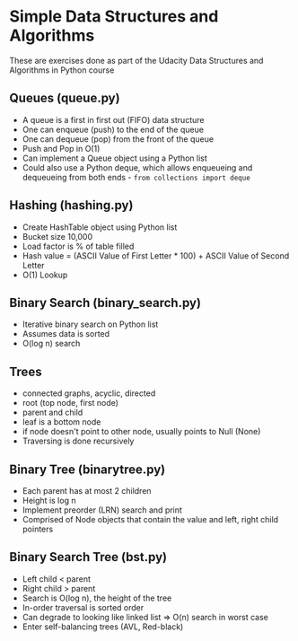 # Simple Data Structures and Algorithms
These are exercises done as part of the Udacity Data Structures and Algorithms in Python course

## Queues (queue.py)
* A queue is a first in first out (FIFO) data structure
* One can enqueue (push) to the end of the queue
* One can dequeue (pop) from the front of the queue
* Push and Pop in O(1)
* Can implement a Queue object using a Python list
* Could also use a Python deque, which allows enqueueing and dequeueing from both ends - `from collections import deque`

## Hashing (hashing.py)
* Create HashTable object using Python list
* Bucket size 10,000
* Load factor is % of table filled
* Hash value = (ASCII Value of First Letter * 100) + ASCII Value of Second Letter
* O(1) Lookup

## Binary Search (binary_search.py)
* Iterative binary search on Python list
* Assumes data is sorted
* O(log n) search

## Trees
* connected graphs, acyclic, directed
* root (top node, first node)
* parent and child
* leaf is a bottom node
* if node doesn't point to other node, usually points to Null (None)
* Traversing is done recursively

## Binary Tree (binarytree.py)
* Each parent has at most 2 children
* Height is log n
* Implement preorder (LRN) search and print
* Comprised of Node objects that contain the value and left, right child pointers

## Binary Search Tree (bst.py)
* Left child < parent
* Right child > parent
* Search is O(log n), the height of the tree
* In-order traversal is sorted order
* Can degrade to looking like linked list => O(n) search in worst case
* Enter self-balancing trees (AVL, Red-black)
